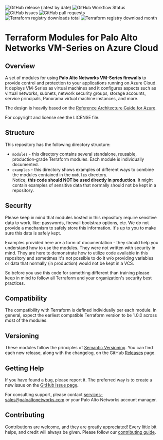 ![GitHub release (latest by date)](https://img.shields.io/github/v/release/PaloAltoNetworks/terraform-azurerm-vmseries-modules?style=flat-square)
![GitHub Workflow Status](https://img.shields.io/github/actions/workflow/status/PaloAltoNetworks/terraform-azurerm-vmseries-modules/release_ci.yml?style=flat-square)
![GitHub issues](https://img.shields.io/github/issues/PaloAltoNetworks/terraform-azurerm-vmseries-modules?style=flat-square)
![GitHub pull requests](https://img.shields.io/github/issues-pr/PaloAltoNetworks/terraform-azurerm-vmseries-modules?style=flat-square)
![Terraform registry downloads total](https://img.shields.io/badge/dynamic/json?color=green&label=downloads%20total&query=data.attributes.total&url=https%3A%2F%2Fregistry.terraform.io%2Fv2%2Fmodules%2FPaloAltoNetworks%2Fvmseries-modules%2Fazurerm%2Fdownloads%2Fsummary&style=flat-square)
![Terraform registry download month](https://img.shields.io/badge/dynamic/json?color=green&label=downloads%20this%20month&query=data.attributes.month&url=https%3A%2F%2Fregistry.terraform.io%2Fv2%2Fmodules%2FPaloAltoNetworks%2Fvmseries-modules%2Fazurerm%2Fdownloads%2Fsummary&style=flat-square)

# Terraform Modules for Palo Alto Networks VM-Series on Azure Cloud

## Overview

A set of modules for using **Palo Alto Networks VM-Series firewalls** to provide control and protection
to your applications running on Azure Cloud. It deploys VM-Series as virtual machines and it configures
aspects such as virtual networks, subnets, network security groups, storage accounts, service principals,
Panorama virtual machine instances, and more.

The design is heavily based on the [Reference Architecture Guide for Azure](https://pandocs.tech/fw/115p-prime).

For copyright and license see the LICENSE file.

## Structure

This repository has the following directory structure:

* `modules` - this directory contains several standalone, reusable, production-grade Terraform modules. Each module is individually documented.
* `examples` - this directory shows examples of different ways to combine the modules contained in the
  `modules` directory. \
  Notice, **this code should NOT be used directly in production**. It might contain examples of sensitive data that normally should not be kept in a repository.

## Security

Please keep in mind that modules hosted in this repository require sensitive data to work, like: passwords, firewall bootstrap options, etc. We do not provide a mechanism to safely store this information. It's up to you to make sure this data is safely kept.

Examples provided here are a form of documentation - they should help you understand how to use the modules. They were not written with security in mind. They are here to demonstrate how to utilize code available in this repository and sometimes it's not possible to do it w/o providing variables or data that normally (in production) would not be kept in a VCS.

So before you use this code for something different than training please keep in mind to follow all Terraform and your organization's security best practices.

## Compatibility

The compatibility with Terraform is defined individually per each module. In general, expect the earliest compatible
Terraform version to be 1.0.0 across most of the modules.

## Versioning

These modules follow the principles of [Semantic Versioning](http://semver.org/). You can find each new release,
along with the changelog, on the GitHub [Releases](https://github.com/PaloAltoNetworks/terraform-azurerm-vmseries-modules/releases) page.

## Getting Help

If you have found a bug, please report it. The preferred way is to create a new issue on the [GitHub issue page](https://github.com/PaloAltoNetworks/terraform-azurerm-vmseries-modules/issues).

For consulting support, please contact services-sales@paloaltonetworks.com or your Palo Alto Networks account manager.

## Contributing

Contributions are welcome, and they are greatly appreciated! Every little bit helps,
and credit will always be given. Please follow our [contributing guide](https://github.com/PaloAltoNetworks/terraform-best-practices/blob/main/CONTRIBUTING.md).

<!-- ## Who maintains these modules?

This repository is maintained by [Palo Alto Networks](https://www.paloaltonetworks.com/).
If you're looking for commercial support or services, send an email to [address not known yet]. -->
